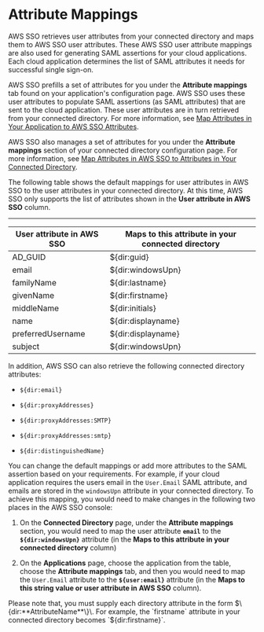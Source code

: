 # Attribute Mappings<a name="attributemappingsconcept"></a>

AWS SSO retrieves user attributes from your connected directory and maps them to AWS SSO user attributes\. These AWS SSO user attribute mappings are also used for generating SAML assertions for your cloud applications\. Each cloud application determines the list of SAML attributes it needs for successful single sign\-on\. 

AWS SSO prefills a set of attributes for you under the **Attribute mappings** tab found on your application's configuration page\. AWS SSO uses these user attributes to populate SAML assertions \(as SAML attributes\) that are sent to the cloud application\. These user attributes are in turn retrieved from your connected directory\. For more information, see [Map Attributes in Your Application to AWS SSO Attributes](mapawsssoattributestoapp.md)\. 

AWS SSO also manages a set of attributes for you under the **Attribute mappings** section of your connected directory configuration page\. For more information, see [Map Attributes in AWS SSO to Attributes in Your Connected Directory](mapssoattributestocdattributes.md)\.

The following table shows the default mappings for user attributes in AWS SSO to the user attributes in your connected directory\. At this time, AWS SSO only supports the list of attributes shown in the **User attribute in AWS SSO** column\. 


****  

| User attribute in AWS SSO  | Maps to this attribute in your connected directory | 
| --- | --- | 
| AD\_GUID | $\{dir:guid\} | 
| email | $\{dir:windowsUpn\} | 
| familyName | $\{dir:lastname\} | 
| givenName | $\{dir:firstname\} | 
| middleName | $\{dir:initials\} | 
| name | $\{dir:displayname\} | 
| preferredUsername | $\{dir:displayname\} | 
| subject | $\{dir:windowsUpn\} | 

In addition, AWS SSO can also retrieve the following connected directory attributes:

+ `${dir:email}`

+ `${dir:proxyAddresses}`

+ `${dir:proxyAddresses:SMTP}`

+ `${dir:proxyAddresses:smtp}`

+ `${dir:distinguishedName}`

You can change the default mappings or add more attributes to the SAML assertion based on your requirements\. For example, if your cloud application requires the users email in the `User.Email` SAML attribute, and emails are stored in the `windowsUpn` attribute in your connected directory\. To achieve this mapping, you would need to make changes in the following two places in the AWS SSO console:

1. On the **Connected Directory** page, under the **Attribute mappings** section, you would need to map the user attribute **`email`** to the **`${dir:windowsUpn}`** attribute \(in the **Maps to this attribute in your connected directory** column\)

1. On the **Applications** page, choose the application from the table, choose the **Attribute mappings** tab, and then you would need to map the `User.Email` attribute to the **`${user:email}`** attribute \(in the **Maps to this string value or user attribute in AWS SSO** column\)\.

Please note that, you must supply each directory attribute in the form $\{dir:**AttributeName**\}\. For example, the `firstname` attribute in your connected directory becomes `${dir:firstname}`\.